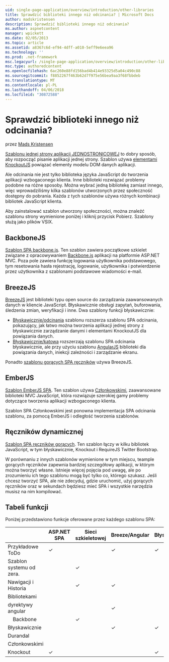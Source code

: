 ```yaml
---
uid: single-page-application/overview/introduction/other-libraries
title: Sprawdzić biblioteki innego niż odcinania? | Microsoft Docs
author: madskristensen
description: Sprawdzić biblioteki innego niż odcinania?
ms.author: aspnetcontent
manager: wpickett
ms.date: 02/05/2013
ms.topic: article
ms.assetid: a8367c6d-ef94-4dff-a010-5eff9e6eea96
ms.technology: ''
ms.prod: .net-framework
msc.legacyurl: /single-page-application/overview/introduction/other-libraries
msc.type: authoredcontent
ms.openlocfilehash: 6ac260e88fd156bad4b414e93325d5a04c490c88
ms.sourcegitcommit: f8852267f463b62d7f975e56bea9aa3f68fbbdeb
ms.translationtype: MT
ms.contentlocale: pl-PL
ms.lasthandoff: 04/06/2018
ms.locfileid: "30872588"
---
```

<a name="know-a-library-other-than-knockout"></a>Sprawdzić biblioteki innego niż odcinania?
====================
przez [Mads Kristensen](https://github.com/madskristensen)

[Szablonu jednej strony aplikacji JEDNOSTRONICOWEJ](knockoutjs-template.md) to dobry sposób, aby rozpocząć pisanie aplikacji jednej strony. Szablon używa [elementami KnockoutJS](http://knockoutjs.com/) powiązać elementy modelu DOM danych aplikacji.

Ale odcinania nie jest tylko biblioteka języka JavaScript do tworzenia aplikacji wzbogaconego klienta. Inne biblioteki rozwiązać problemy podobne na różne sposoby. Można wybrać jedną bibliotekę zamiast innego, więc wprowadziliśmy kilka szablonów utworzonych przez społeczność dostępny do pobrania. Każda z tych szablonów używa różnych kombinacji bibliotek JavaScript klienta.

Aby zainstalować szablon utworzony społeczności, można znaleźć szablonu strony wymienione poniżej i kliknij przycisk Pobierz. Szablony służą jako plików VSIX.

## <a name="backbonejs"></a>BackboneJS

[Szablon SPA backbone.js](../templates/backbonejs-template.md). Ten szablon zawiera początkowe szkielet związane z opracowywaniem [Backbone.js](http://backbonejs.org/) aplikacji na platformie ASP.NET MVC. Poza pole zawiera funkcję logowania użytkownika podstawowego, tym resetowania hasła rejestrację, logowanie, użytkownika i potwierdzenie przez użytkownika z szablonami podstawowe wiadomości e-mail.

## <a name="breezejs"></a>BreezeJS

[BreezeJS](http://www.breezejs.com/?utm_source=ms-spa) jest biblioteki typu open source do zarządzania zaawansowanych danych w kliencie JavaScript. Błyskawicznie obsługi zapytań, buforowania, śledzenia zmian, weryfikacji i inne. Dwa szablony funkcji błyskawicznie:

- [Błyskawicznie/odcinania](../templates/breezeknockout-template.md) szablonu rozszerza szablonu SPA odcinania, pokazujący, jak łatwo można tworzenia aplikacji jednej strony z błyskawicznie zarządzanie danymi i elementami KnockoutJS dla powiązania danych.
- [Błyskawicznie/kątową](../templates/breezeangular-template.md) rozszerzają szablonu SPA odcinania błyskawicznie, ale przy użyciu szablonu [AngularJS](http://angularjs.org) biblioteki dla powiązania danych, iniekcji zależności i zarządzanie ekranu.

Ponadto [szablonu gorących SPA ręczników](../templates/hottowel-template.md) używa BreezeJS.

## <a name="emberjs"></a>EmberJS

[Szablon EmberJS SPA](../templates/emberjs-template.md). Ten szablon używa [Członkowskimi](http://emberjs.com/), zaawansowane biblioteki MVC JavaScript, która rozwiązuje szerokiej gamy problemy dotyczące tworzenia aplikacji wzbogaconego klienta.

Szablon SPA Członkowskimi jest ponowna implementacja SPA odcinania szablonu, za pomocą EmberJS i odległość tworzenia szablonów.

## <a name="hot-towel"></a>Ręczników dynamicznej

[Szablon SPA ręczników gorących](../templates/hottowel-template.md). Ten szablon łączy w kilku bibliotek JavaScript, w tym błyskawicznie, Knockout i RequireJS Twitter Bootstrap.

W porównaniu z innych szablonów wymienione w tym miejscu, teample gorących ręczników zapewnia bardziej szczegółowy aplikacji, w którym można tworzyć własne. Istnieje więcej pojęcia pod uwagę, ale po zrozumieniu ich tego szablonu mogą być tylko co, którego szukasz. Jeśli chcesz tworzyć SPA, ale nie zdecyduj, gdzie uruchomić, użyj gorących ręczników oraz w sekundach będziesz mieć SPA i wszystkie narzędzia musisz na nim kompilować.

## <a name="feature-table"></a>Tabeli funkcji

Poniżej przedstawiono funkcje oferowane przez każdego szablonu SPA:


|                        | ASP.NET SPA | Sieci szkieletowej | Breeze/Angular | Błyskawicznie/KO |  Członkowskimi   | Ręczników dynamicznej |
|------------------------|-------------|----------|----------------|-----------|----------|-----------|
|      Przykładowe ToDo       |  &#10003;   |          |    &#10003;    | &#10003;  | &#10003; |           |
|     Szablon systemu od zera.      |             | &#10003; |                |           |          | &#10003;  |
| Nawigacji i Historia |             | &#10003; |    &#10003;    |           | &#10003; | &#10003;  |
|        Bibliotekami        |             |          |                |           |          |           |
|        dyrektywy angular         |             |          |    &#10003;    |           |          |           |
|    &#8195;Backbone     |             | &#10003; |                |           |          |           |
|         Błyskawicznie         |             |          |    &#10003;    | &#10003;  |          | &#10003;  |
|        Durandal        |             |          |                |           |          | &#10003;  |
|         Członkowskimi          |             |          |                |           | &#10003; |           |
|        Knockout        |  &#10003;   |          |                | &#10003;  |          | &#10003;  |


